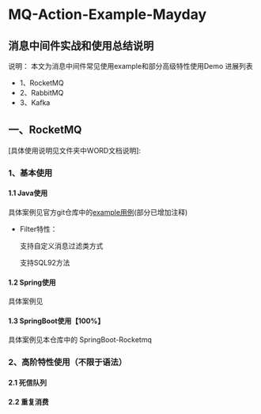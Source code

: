 # MQ-Action-Example-Mayday
## 消息中间件实战和使用总结说明

说明： 本文为消息中间件常见使用example和部分高级特性使用Demo
进展列表

- 1、RocketMQ
- 2、RabbitMQ
- 3、Kafka

## 一、RocketMQ

[具体使用说明见文件夹中WORD文档说明]: 



### 1、基本使用

#### 1.1 Java使用

具体案例见官方git仓库中的[example用例](https://github.com/mayday05/rocketmq/tree/release-4.4.0/example)(部分已增加注释)

- Filter特性：

  支持自定义消息过滤类方式

  支持SQL92方法

  

#### 1.2 Spring使用

具体案例见 

#### 1.3 SpringBoot使用【100%】

具体案例见本仓库中的 SpringBoot-Rocketmq

### 2、高阶特性使用（不限于语法）

#### 2.1 死信队列



#### 2.2 重复消费














